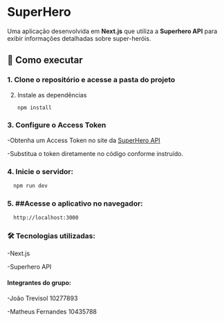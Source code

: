 # SuperHero

Uma aplicação desenvolvida em **Next.js** que utiliza a **Superhero API** para exibir informações detalhadas sobre super-heróis.  

## 🚀 Como executar  

### 1. Clone o repositório e acesse a pasta do projeto

2. Instale as dependências
   
   ```bash
   npm install
   ```

### 3. Configure o Access Token

-Obtenha um Access Token no site da [SuperHero API](https://superheroapi.com)


-Substitua o token diretamente no código conforme instruído.

### 4. Inicie o servidor:
   ```bash
     npm run dev
   ```

### 5. ##Acesse o aplicativo no navegador:
   ```bash
     http://localhost:3000
   ```

### 🛠 Tecnologias utilizadas:

-Next.js

-Superhero API   

#### Integrantes do grupo:
-João Trevisol 10277893

-Matheus Fernandes 10435788


   
